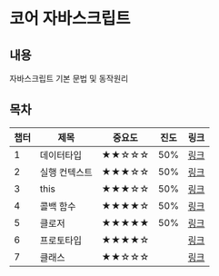 # 코어 자바스크립트
## 내용
자바스크립트 기본 문법 및 동작원리

## 목차
|챕터|제목|중요도|진도|링크|
|--|--|--|--|--|
|1|데이터타입|★★☆☆☆|50%|[링크](Chap01/README.md)|
|2|실행 컨텍스트|★★★☆☆|50%|[링크](Chap02/README.md)|
|3|this|★★★☆☆|50%|[링크](Chap03/README.md)|
|4|콜백 함수|★★★★☆|50%|[링크](Chap04/README.md)|
|5|클로저|★★★★★|50%|[링크](Chap05/README.md)|
|6|프로토타입|★★★★☆||[링크](Chap06/README.md)|
|7|클래스|★★☆☆☆||[링크](Chap07/README.md)|